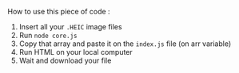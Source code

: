 How to use this piece of code :

1. Insert all your `.HEIC` image files
2. Run `node core.js`
3. Copy that array and paste it on the `index.js` file (on arr variable)
4. Run HTML on your local computer
5. Wait and download your file
